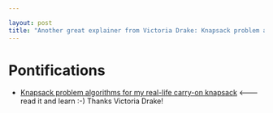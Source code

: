 ```yaml
---

layout: post
title: "Another great explainer from Victoria Drake: Knapsack problem algorithms for my real-life carry-on knapsack"
---
```


# Pontifications

* [Knapsack problem algorithms for my real-life carry-on knapsack](https://victoria.dev/verbose/knapsack-problem-algorithms-for-my-real-life-carry-on-knapsack/) <--- read it and learn :-) Thanks Victoria Drake!
